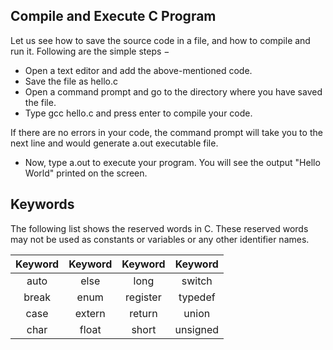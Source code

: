 ## Compile and Execute C Program
Let us see how to save the source code in a file, and how to compile and run it. 
Following are the simple steps −

- Open a text editor and add the above-mentioned code.
- Save the file as hello.c
- Open a command prompt and go to the directory where you have saved the file.
- Type gcc hello.c and press enter to compile your code.

If there are no errors in your code, the command prompt will take you to the next line and would generate a.out executable file.

- Now, type a.out to execute your program.
You will see the output "Hello World" printed on the screen.


## Keywords

The following list shows the reserved words in C. These reserved words may not be used as constants or variables or any other identifier names.


|  Keyword  |  Keyword  |  Keyword  |  Keyword  |
|:---------:|:---------:|:---------:|:---------:|
|    auto   |    else   |    long   |  switch   |
|   break   |    enum   | register  |  typedef  |
|    case   |   extern  |  return   |   union   |
|    char   |   float   |   short   | unsigned  |

